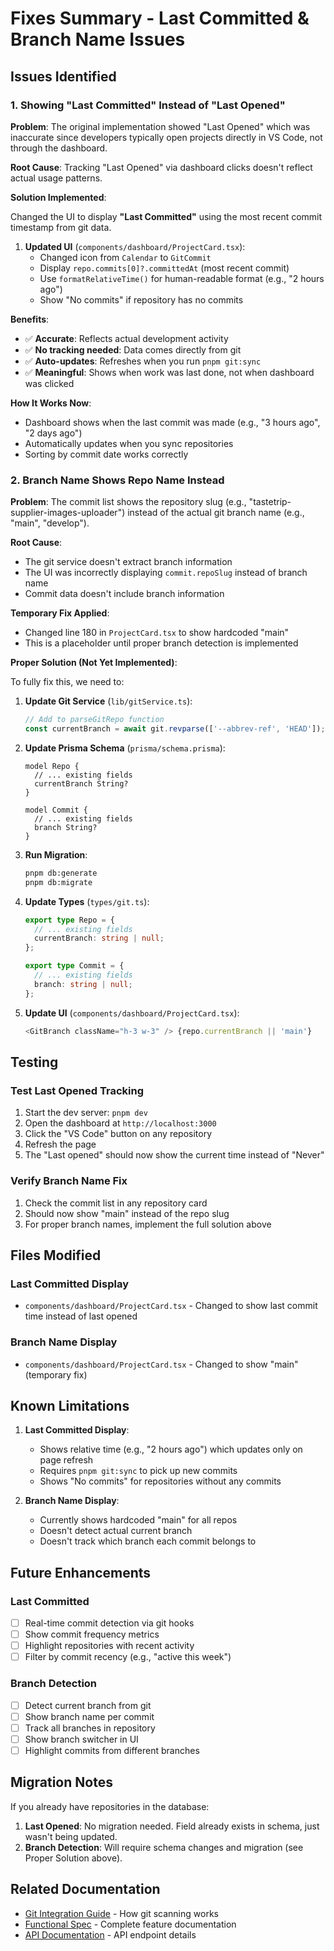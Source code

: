 # Fixes Summary - Last Committed & Branch Name Issues

## Issues Identified

### 1. Showing "Last Committed" Instead of "Last Opened"

**Problem**: The original implementation showed "Last Opened" which was inaccurate since developers typically open projects directly in VS Code, not through the dashboard.

**Root Cause**: Tracking "Last Opened" via dashboard clicks doesn't reflect actual usage patterns.

**Solution Implemented**:

Changed the UI to display **"Last Committed"** using the most recent commit timestamp from git data.

1. **Updated UI** (`components/dashboard/ProjectCard.tsx`):
   - Changed icon from `Calendar` to `GitCommit`
   - Display `repo.commits[0]?.committedAt` (most recent commit)
   - Use `formatRelativeTime()` for human-readable format (e.g., "2 hours ago")
   - Show "No commits" if repository has no commits

**Benefits**:

- ✅ **Accurate**: Reflects actual development activity
- ✅ **No tracking needed**: Data comes directly from git
- ✅ **Auto-updates**: Refreshes when you run `pnpm git:sync`
- ✅ **Meaningful**: Shows when work was last done, not when dashboard was clicked

**How It Works Now**:

- Dashboard shows when the last commit was made (e.g., "3 hours ago", "2 days ago")
- Automatically updates when you sync repositories
- Sorting by commit date works correctly

### 2. Branch Name Shows Repo Name Instead

**Problem**: The commit list shows the repository slug (e.g., "tastetrip-supplier-images-uploader") instead of the actual git branch name (e.g., "main", "develop").

**Root Cause**:

- The git service doesn't extract branch information
- The UI was incorrectly displaying `commit.repoSlug` instead of branch name
- Commit data doesn't include branch information

**Temporary Fix Applied**:

- Changed line 180 in `ProjectCard.tsx` to show hardcoded "main"
- This is a placeholder until proper branch detection is implemented

**Proper Solution (Not Yet Implemented)**:

To fully fix this, we need to:

1. **Update Git Service** (`lib/gitService.ts`):

   ```typescript
   // Add to parseGitRepo function
   const currentBranch = await git.revparse(['--abbrev-ref', 'HEAD']);
   ```

2. **Update Prisma Schema** (`prisma/schema.prisma`):

   ```prisma
   model Repo {
     // ... existing fields
     currentBranch String?
   }

   model Commit {
     // ... existing fields
     branch String?
   }
   ```

3. **Run Migration**:

   ```bash
   pnpm db:generate
   pnpm db:migrate
   ```

4. **Update Types** (`types/git.ts`):

   ```typescript
   export type Repo = {
     // ... existing fields
     currentBranch: string | null;
   };

   export type Commit = {
     // ... existing fields
     branch: string | null;
   };
   ```

5. **Update UI** (`components/dashboard/ProjectCard.tsx`):

   ```typescript
   <GitBranch className="h-3 w-3" /> {repo.currentBranch || 'main'}
   ```

## Testing

### Test Last Opened Tracking

1. Start the dev server: `pnpm dev`
2. Open the dashboard at `http://localhost:3000`
3. Click the "VS Code" button on any repository
4. Refresh the page
5. The "Last opened" should now show the current time instead of "Never"

### Verify Branch Name Fix

1. Check the commit list in any repository card
2. Should now show "main" instead of the repo slug
3. For proper branch names, implement the full solution above

## Files Modified

### Last Committed Display

- `components/dashboard/ProjectCard.tsx` - Changed to show last commit time instead of last opened

### Branch Name Display

- `components/dashboard/ProjectCard.tsx` - Changed to show "main" (temporary fix)

## Known Limitations

1. **Last Committed Display**:
   - Shows relative time (e.g., "2 hours ago") which updates only on page refresh
   - Requires `pnpm git:sync` to pick up new commits
   - Shows "No commits" for repositories without any commits

2. **Branch Name Display**:
   - Currently shows hardcoded "main" for all repos
   - Doesn't detect actual current branch
   - Doesn't track which branch each commit belongs to

## Future Enhancements

### Last Committed

- [ ] Real-time commit detection via git hooks
- [ ] Show commit frequency metrics
- [ ] Highlight repositories with recent activity
- [ ] Filter by commit recency (e.g., "active this week")

### Branch Detection

- [ ] Detect current branch from git
- [ ] Show branch name per commit
- [ ] Track all branches in repository
- [ ] Show branch switcher in UI
- [ ] Highlight commits from different branches

## Migration Notes

If you already have repositories in the database:

1. **Last Opened**: No migration needed. Field already exists in schema, just wasn't being updated.
2. **Branch Detection**: Will require schema changes and migration (see Proper Solution above).

## Related Documentation

- [Git Integration Guide](../GIT_INTEGRATION.md) - How git scanning works
- [Functional Spec](../FUNCTIONAL_SPEC.md) - Complete feature documentation
- [API Documentation](../../api/repos.ts) - API endpoint details
